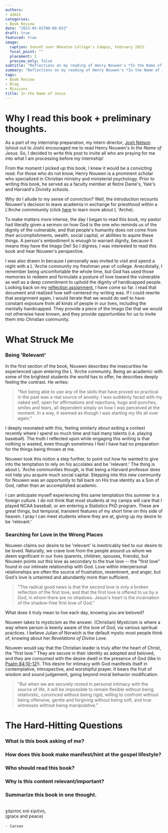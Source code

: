 ```yaml
---
authors:
- admin
categories:
- Book Review
date: "2023-05-01T00:00:05Z"
draft: true
featured: true
image:
  caption: Sunset over Wheaton College's Campus, February 2023.
  focal_point: ""
  placement: 1
  preview_only: false
subtitle: "Reflections on my reading of Henry Nouwen's *In the Name of Jesus*"
summary: "Reflections on my reading of Henry Nouwen's *In the Name of Jesus*"
tags:
- Book Review
- Blog
- Missions
title: In the Name of Jesus
---
```


# Why I read this book + preliminary thoughts.

As a part of my internship preparation, my intern director, [Josh Nelson](https://www.josiahventure.com/people-and-places/czech-republic/3876) (shout out to Josh) encouraged me to read Henry Nouwen's *In the Name of Jesus*. So, I decided to write this post to invite all who are praying for me into what I am processing before my internship!

From the moment I picked up this book, I knew it would be a convicting read. For those who do not know, Henry Nouwen is a prominent scholar who specialized in Christian ministry and ministerial psychology. Prior to writing this book, he served as a faculty member at Notre Dame's, Yale's and Harvard's Divinity schools.

Why do I allude to my sense of conviction? Well, the introduction recounts Nouwen's decision to leave academia in exchange for priesthood within a 
L'Arche commmunity (click [here](https://www.larcheusa.org/about/impact/) to learn more about L 'Arche).

To make matters more intense, the day I began to read this book, my pastor had literally given a sermon on how God is the one who reminds us of the dignity of the vulnerable, and that people's humanity does not come from their accomplishments, wealth, social capital, or abilities to aquire these things. A person's embodiment is enough to warrant dignity, because it means they have the Imago Dei! So I digress, I was interested to read this book and hear Nouwen's perspective. 

I was also drawn in because I personally was invited to visit and spend a night with a L 'Arche community my freshman year of college. Anecdotally, I remember being uncomfortable the whole time, but God has used those memories to redeem and formulate a posture of love toward the vulnerable as well as a deep commitment to uphold the dignity of handicapped people. Looking back on my [reflection assignment](https://docs.google.com/document/d/1SDFdjrkKMO6uW6tF8JuQ5yig__c1lmtG/edit?usp=sharing&ouid=106641034707807322739&rtpof=true&sd=true), I have come so far. I read that document and realized how self-centered my writing was. If I could rewrite that assignment again, I would iterate that we would do well to have constant exposure from all kinds of people in our lives, including the mentally handicapped. They provide a piece of the Imago Dei that we would not otherwise have known, and they provide opportunities for us to invite them into Christian community.

# What Struck Me

### Being 'Relevant'
In the first section of the book, Nouwen describes the insecurities he experienced upon entering the L 'Arche community. Being an academic with some of the brightest students the world has to offer, he describes deeply feeling the contrast. He writes:

>"Not being able to use any of the skills that have proved so practical in the past was a real source of anxiety. I was suddenly faced with my naked self, open for affirmations and rejections, hugs and punches, smiles and tears, all dependent simply on how I was perceived at the moment. In a way, it seemed as though I was starting my life all over again."

I deeply resonated with this, feeling similarly about exiting a context recently where I spend so much time and had many talents (i.e. playing baseball). The truth I reflected upon while engaging this writing is that nothing is wasted, even though sometimes I feel I have had no preparation for the things being thrown at me.

Nouwen took this notion a step further, to point out how he wanted to give into the temptation to rely on his accolates and be 'relevant.' The thing is about L 'Arche communities though, is that being a Harvard professor does not help you acquire much social capital. Stepping into this new community for Nouwen was an opportunity to fall back on His true identity as a Son of God, rather than an accomplished academic.

I can anticipate myself experiencing this same temptation this summer in a foreign culture. I do not think that most students at my camps will care that I played NCAA baseball, or am entering a Statistics PhD program. These are great things, but temporal, transient features of my short time on this side of heaven. I pray I can meet students where they are at, giving up my desire to be 'relevant.'

### Searching for Love in the Wrong Places

Nouwen claims our desire to be 'relevant' is inextricably tied to our desire to be loved. Naturally, we crave love from the people around us whom we deem significant in our lives (parents, children, spouses, friends), but Nouwen points out this love as secondary to the true love -- the "first love" found in our intimate relationship with God. Love within interpersonal relationships are often the source of frustration, resentment, and anger, but God's love is untainted and abundantly more than sufficient.

>"The radical good news is that the second love is only a broken reflection of the first love, and that the first love is offered to us by a God, in whom there are no shadows. Jesus's heart is the incarnation of the shadow-free first love of God."

What does it truly mean to live each day, knowing you are beloved?

Nouwen takes to mysticism as the answer. (Christian) Mysticism is where a way where person is keenly aware of the love of God, via various spiritual practices. I believe Julian of Norwich is the default mystic most people think of, knowing about her *Revelations of Divine Love*.

Nouwen would say that the Christian leader is truly after the heart of Christ, the "first love." They are secure in their identity as adopted and beloved, and they are consumed with the desire dwell in the presence of God (like in [Psalm 84:10-12](https://www.bible.com/bible/111/PSA.84.10-12.NIV)!). This desire for intimacy with God manifests itself in contemplative, introspective, and worshipful prayer. It bears the fruit of wisdom and sound judgement, going beyond moral behavior modification.

>"But when we are securely rooted in personal intimacy with the source of life, it will be impossible to remain flexible without being relativistic, convinced without being rigid, willing to confront without being offensive, gentle and forgiving without being soft, and true witnesses without being manipulative."


# The Hard-Hitting Questions
### What is this book asking of me?

### How does this book make manifest/hint at the gospel lifestyle?

### Who should read this book?

### Why is this content relevant/important?

### Summarize this book in one thought.


\
χάριτος καἰ εἰρήνη,\
(grace and peace)\
\
`- Carson`